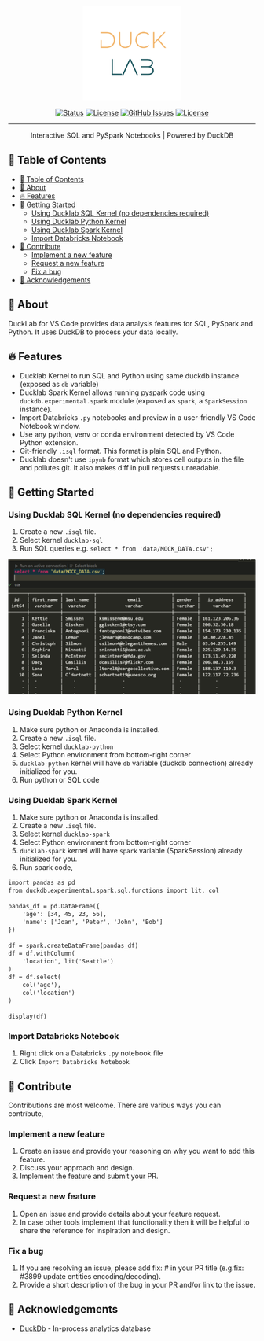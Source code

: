 <p align="center">
  <a href="https://ducklab.netlify.app" rel="noopener">
 <img width=200px src="./logo.png" alt="Project logo"></a>
</p>

<!-- <h3 align="center">ducklab</h3> -->

<div align="center">

[![Status](https://img.shields.io/badge/status-active-success.svg)]()
[![License](https://img.shields.io/badge/dynamic/json?label=version&query=version&url=https://raw.githubusercontent.com/ehassaan/ducklab/main/extension/package.json)](https://ducklab.netlify.app)
[![GitHub Issues](https://img.shields.io/github/issues/ehassaan/ducklab.svg)](https://github.com/ehassaan/ducklab/issues)
[![License](https://img.shields.io/badge/dynamic/json?label=license&query=license&url=https://raw.githubusercontent.com/ehassaan/ducklab/main/extension/package.json)](/LICENSE)

</div>

---

<p align="center"> Interactive SQL and PySpark Notebooks | Powered by DuckDB
    <br> 
</p>

## 📝 Table of Contents

- [📝 Table of Contents](#-table-of-contents)
- [🧐 About ](#-about-)
- [🔥 Features ](#-features-)
- [🏁 Getting Started ](#-getting-started-)
  - [Using Ducklab SQL Kernel (no dependencies required)](#using-ducklab-sql-kernel-no-dependencies-required)
  - [Using Ducklab Python Kernel](#using-ducklab-python-kernel)
  - [Using Ducklab Spark Kernel](#using-ducklab-spark-kernel)
  - [Import Databricks Notebook](#import-databricks-notebook)
- [💬 Contribute](#-contribute)
  - [Implement a new feature](#implement-a-new-feature)
  - [Request a new feature](#request-a-new-feature)
  - [Fix a bug](#fix-a-bug)
- [🎉 Acknowledgements ](#-acknowledgements-)

## 🧐 About <a name = "about"></a>

DuckLab for VS Code provides data analysis features for SQL, PySpark and Python. It uses DuckDB to process your data locally.

## 🔥 Features <a name = "features"></a>

- Ducklab Kernel to run SQL and Python using same duckdb instance (exposed as `db` variable)
- Ducklab Spark Kernel allows running pyspark code using `duckdb.experimental.spark` module (exposed as `spark`, a `SparkSession` instance).
- Import Databricks `.py` notebooks and preview in a user-friendly VS Code Notebook window.
- Use any python, venv or conda environment detected by VS Code Python extension.
- Git-friendly `.isql` format. This format is plain SQL and Python. 
- Ducklab doesn't use `ipynb` format which stores cell outputs in the file and pollutes git. It also makes diff in pull requests unreadable.

## 🏁 Getting Started <a name = "getting_started"></a>

### Using Ducklab SQL Kernel (no dependencies required)

1. Create a new `.isql` file.
2. Select kernel `ducklab-sql`
3. Run SQL queries e.g. `select * from 'data/MOCK_DATA.csv';`

<img src="./assets/sql_query.png">

### Using Ducklab Python Kernel

1. Make sure python or Anaconda is installed.
2. Create a new `.isql` file.
3. Select kernel `ducklab-python`
4. Select Python environment from bottom-right corner
5. `ducklab-python` kernel will have `db` variable (duckdb connection) already initialized for you.
6. Run python or SQL code

### Using Ducklab Spark Kernel

1. Make sure python or Anaconda is installed.
2. Create a new `.isql` file.
3. Select kernel `ducklab-spark`
4. Select Python environment from bottom-right corner
5. `ducklab-spark` kernel will have `spark` variable (SparkSession) already initialized for you.
6. Run spark code,

```
import pandas as pd
from duckdb.experimental.spark.sql.functions import lit, col

pandas_df = pd.DataFrame({
    'age': [34, 45, 23, 56],
    'name': ['Joan', 'Peter', 'John', 'Bob']
})

df = spark.createDataFrame(pandas_df)
df = df.withColumn(
    'location', lit('Seattle')
)
df = df.select(
    col('age'),
    col('location')
)

display(df)
```

### Import Databricks Notebook

1. Right click on a Databricks `.py` notebook file
2. Click `Import Databricks Notebook`

## 💬 Contribute

Contributions are most welcome. There are various ways you can contribute,

### Implement a new feature
1. Create an issue and provide your reasoning on why you want to add this feature.
2. Discuss your approach and design.
3. Implement the feature and submit your PR.

### Request a new feature
1. Open an issue and provide details about your feature request.
2. In case other tools implement that functionality then it will be helpful to share the reference for inspiration and design.

### Fix a bug
1. If you are resolving an issue, please add fix: #<issue number> <short message> in your PR title (e.g.fix: #3899 update entities encoding/decoding).
2. Provide a short description of the bug in your PR and/or link to the issue.

## 🎉 Acknowledgements <a name = "acknowledgement"></a>

- [DuckDb](https://duckdb.org/) - In-process analytics database
